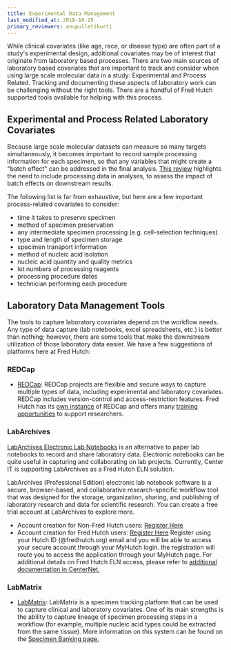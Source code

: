 ```yaml
---
title: Experimental Data Management
last_modified_at: 2018-10-25
primary_reviewers: anupulletikurti
---
```


While clinical covariates (like age, race, or disease type) are often part of a study's experimental design, additional covariates may be of interest that originate from laboratory based processes.  There are two main sources of laboratory based covariates that are important to track and consider when using large scale molecular data in a study:  Experimental and Process Related.  Tracking and documenting these aspects of laboratory work can be challenging without the right tools. There are a handful of Fred Hutch supported tools available for helping with this process.  

## Experimental and Process Related Laboratory Covariates
Because large scale molecular datasets can measure so many targets simultaneously, it becomes important to record sample processing information for each specimen, so that any variables that might create a "batch effect" can be addressed in the final analysis.  [This review](https://www.nature.com/articles/nrg2825) highlights the need to include processing data in analyses, to assess the impact of batch effects on downstream results.

The following list is far from exhaustive, but here are a few important process-related covariates to consider:
  - time it takes to preserve specimen
  - method of specimen preservation
  - any intermediate specimen processing (e.g. cell-selection techniques)
  - type and length of specimen storage
  - specimen transport information
  - method of nucleic acid isolation
  - nucleic acid quantity and quality metrics
  - lot numbers of processing reagents
  - processing procedure dates
  - technician performing each procedure


## Laboratory Data Management Tools

The tools to capture laboratory covariates depend on the workflow needs.  Any type of data capture (lab notebooks, excel spreadsheets, etc.) is better than nothing; however, there are some tools that make the downstream utilization of those laboratory data easier. We have a few suggestions of platforms here at Fred Hutch:

### REDCap
  - [REDCap](https://projectredcap.org): REDCap projects are flexible and secure ways to capture multiple types of data, including experimental and laboratory covariates. REDCap includes version-control and access-restriction features. Fred Hutch has its [own instance](https://research.fhcrc.org/cds/en/redcap.html) of REDCap and offers many [training opportunities](https://research.fhcrc.org/cds/en/redcap-training.html) to support researchers.


### LabArchives
[LabArchives Electronic Lab Notebooks](https://centernet.fredhutch.org/cn/u/center-it/projects/eln-project.html) is an alternative to paper lab notebooks to record and share laboratory data.  Electronic notebooks can be quite useful in capturing and collaborating on lab projects. Currently, Center IT is supporting LabArchives as a Fred Hutch ELN solution.

LabArchives (Professional Edition) electronic lab notebook software is a secure, browser-based, and collaborative research-specific workflow tool that was designed for the storage, organization, sharing, and publishing of laboratory research and data for scientific research. You can create a free trial account at LabArchives to explore more.

- Account creation for Non-Fred Hutch users: [Register Here](https://mynotebook.labarchives.com/sitesignup?stay=here)
- Account creation for Fred Hutch users: [Register Here](https://mynotebook.labarchives.com/sitesignup?stay=here) Register using your Hutch ID (@fredhutch.org) email and you will be able to access your secure account through your MyHutch login. the registration will route you to access the application through your MyHutch page. For additional details on Fred Hutch ELN access, please refer to [additional documentation in CenterNet.](https://centernet.fredhutch.org/cn/u/center-it/projects/eln-project.html)


### LabMatrix
  - [LabMatrix](https://www.biofortis.com/labmatrix): LabMatrix is a specimen tracking platform that can be used to capture clinical and laboratory covariates. One of its main strengths is the ability to capture lineage of specimen processing steps in a workflow (for example, multiple nucleic acid types could be extracted from the same tissue). More information on this system can be found on the [Specimen Banking page.](/generation/clsp_specimenBanking)

